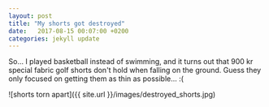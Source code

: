 ```yaml
---
layout: post
title: "My shorts got destroyed"
date:   2017-08-15 00:07:00 +0200
categories: jekyll update
---
```


So... I played basketball instead of swimming, and it turns out that 900 kr special fabric golf shorts don't hold when falling on the ground. Guess they only focused on getting them as thin as possible... :(

  ![shorts torn apart]({{ site.url }}/images/destroyed_shorts.jpg)

